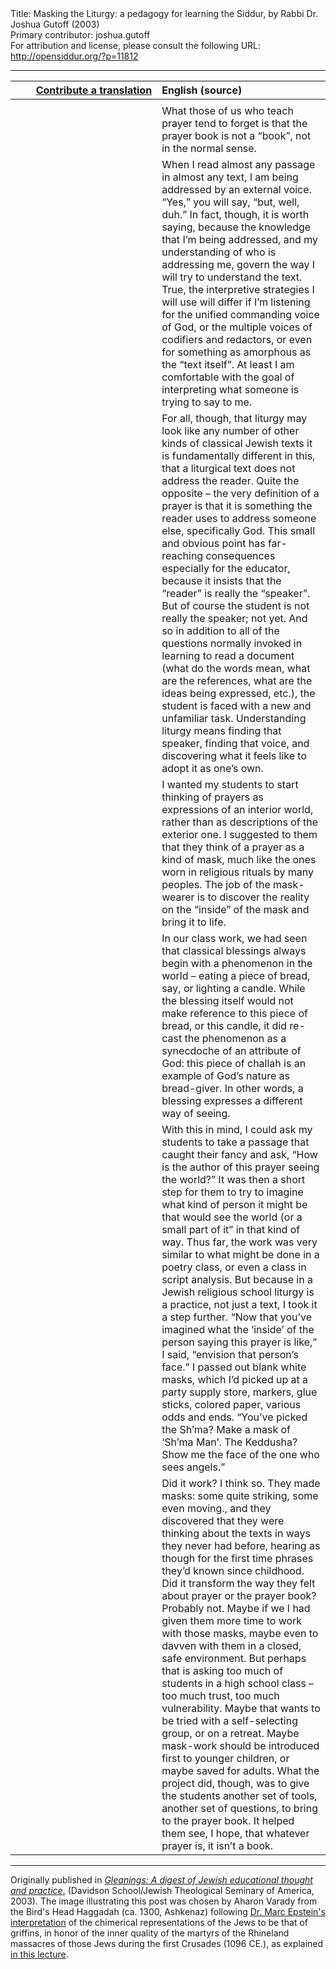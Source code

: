 <html>
<head></head>
<body>
Title: Masking the Liturgy: a pedagogy for learning the Siddur, by Rabbi Dr. Joshua Gutoff (2003)<br />
Primary contributor: joshua.gutoff<br />
For attribution and license, please consult the following URL: <a href="http://opensiddur.org/?p=11812">http://opensiddur.org/?p=11812</a>
<p />
<hr />

<table style="margin-left: auto;margin-right: auto;" class="draggable">
<thead><tr><th id="x" style="text-align: right;"><a href="/contributing/upload/">Contribute a translation</a></th><th style="text-align: left;">English (source)</th></tr></thead>
<tbody>
<tr>
<td style="vertical-align:top;" width="46%">
<div class="liturgy"><span lang="he">

</div></td></tr>

<tr><td style="vertical-align:top;" width="46%">
<div class="liturgy" style="text-align: right;"><span lang="he">

</span></div></td>
 
<td style="vertical-align:top;" width="53%"><div class="english">
What those of us who teach prayer tend to forget is that the prayer book is not a “book”, not in the normal sense.
</div></td></tr>

<tr><td style="vertical-align:top;" width="46%">
<div class="liturgy" style="text-align: right;"><span lang="he">

</span></div></td>
 
<td style="vertical-align:top;" width="53%"><div class="english">
When I read almost any passage in almost any text, I am being addressed by an external voice. “Yes,” you will say, “but, well, duh.” In fact, though, it is worth saying, because the knowledge that I’m being addressed, and my understanding of who is addressing me, govern the way I will try to understand the text. True, the interpretive strategies I will use will differ if I’m listening for the unified commanding voice of God, or the multiple voices of codifiers and redactors, or even for something as amorphous as the “text itself”. At least I am comfortable with the goal of interpreting what someone is trying to say to me.
</div></td></tr>

<tr><td style="vertical-align:top;" width="46%">
<div class="liturgy" style="text-align: right;"><span lang="he">

</span></div></td>
 
<td style="vertical-align:top;" width="53%"><div class="english">
For all, though, that liturgy may look like any number of other kinds of classical Jewish texts it is fundamentally different in this, that a liturgical text does not address the reader. Quite the opposite – the very definition of a prayer is that it is something the reader uses to address someone else, specifically God. This small and obvious point has far-reaching consequences especially for the educator, because it insists that the “reader” is really the “speaker”. But of course the student is not really the speaker; not yet. And so in addition to all of the questions normally invoked in learning to read a document (what do the words mean, what are the references, what are the ideas being expressed, etc.), the student is faced with a new and unfamiliar task. Understanding liturgy means finding that speaker, finding that voice, and discovering what it feels like to adopt it as one’s own.
</div></td></tr>

<tr><td style="vertical-align:top;" width="46%">
<div class="liturgy" style="text-align: right;"><span lang="he">

</span></div></td>
 
<td style="vertical-align:top;" width="53%"><div class="english">
I wanted my students to start thinking of prayers as expressions of an interior world, rather than as descriptions of the exterior one. I suggested to them that they think of a prayer as a kind of mask, much like the ones worn in religious rituals by many peoples. The job of the mask-wearer is to discover the reality on the “inside” of the mask and bring it to life.
</div></td></tr>

<tr><td style="vertical-align:top;" width="46%">
<div class="liturgy" style="text-align: right;"><span lang="he">

</span></div></td>
 
<td style="vertical-align:top;" width="53%"><div class="english">
In our class work, we had seen that classical blessings always begin with a phenomenon in the world – eating a piece of bread, say, or lighting a candle. While the blessing itself would not make reference to this piece of bread, or this candle, it did re-cast the phenomenon as a synecdoche of an attribute of God: this piece of challah is an example of God’s nature as bread-giver. In other words, a blessing expresses a different way of seeing.
</div></td></tr>

<tr><td style="vertical-align:top;" width="46%">
<div class="liturgy" style="text-align: right;"><span lang="he">

</span></div></td>
 
<td style="vertical-align:top;" width="53%"><div class="english">
With this in mind, I could ask my students to take a passage that caught their fancy and ask, “How is the author of this prayer seeing the world?” It was then a short step for them to try to imagine what kind of person it might be that would see the world (or a small part of it” in that kind of way. Thus far, the work was very similar to what might be done in a poetry class, or even a class in script analysis. But because in a Jewish religious school liturgy is a practice, not just a text, I took it a step further. “Now that you’ve imagined what the ‘inside’ of the person saying this prayer is like,” I said, “envision that person’s face.” I passed out blank white masks, which I’d picked up at a party supply store, markers, glue sticks, colored paper, various odds and ends. “You’ve picked the Sh’ma? Make a mask of ‘Sh’ma Man’. The Keddusha? Show me the face of the one who sees angels.”
</div></td></tr>

<tr><td style="vertical-align:top;" width="46%">
<div class="liturgy" style="text-align: right;"><span lang="he">

</span></div></td>
 
<td style="vertical-align:top;" width="53%"><div class="english">
Did it work? I think so. They made masks: some quite striking, some even moving., and they discovered that they were thinking about the texts in ways they never had before, hearing as though for the first time phrases they’d known since childhood. Did it transform the way they felt about prayer or the prayer book? Probably not. Maybe if we I had given them more time to work with those masks, maybe even to davven with them in a closed, safe environment. But perhaps that is asking too much of students in a high school class – too much trust, too much vulnerability. Maybe that wants to be tried with a self-selecting group, or on a retreat. Maybe mask-work should be introduced first to younger children, or maybe saved for adults. What the project did, though, was to give the students another set of tools, another set of questions, to bring to the prayer book. It helped them see, I hope, that whatever prayer is, it isn’t a book.
</div></td></tr>
</tbody></table>

<hr />

Originally published in <em><a href="http://web.archive.org/web/20151026121003/http://www.jtsa.edu:80/The_Davidson_School/About_The_Davidson_School/GLEANINGS.xml?">Gleanings: A digest of Jewish educational thought and practice</a></em>, (Davidson School/Jewish Theological Seminary of America, 2003). The image illustrating this post was chosen by Aharon Varady from the Bird's Head Haggadah (ca. 1300, Ashkenaz) following <a href="https://jewishphilosophyplace.wordpress.com/2013/03/24/angelic-animal-jews-birdshead-haggadah/">Dr. Marc Epstein's interpretation</a> of the chimerical representations of the Jews to be that of griffins, in honor of the inner quality of the martyrs of the Rhineland massacres of those Jews during the first Crusades (1096 CE.), as explained <a href="https://vimeo.com/26267032">in this lecture</a>.
</body>
</html>